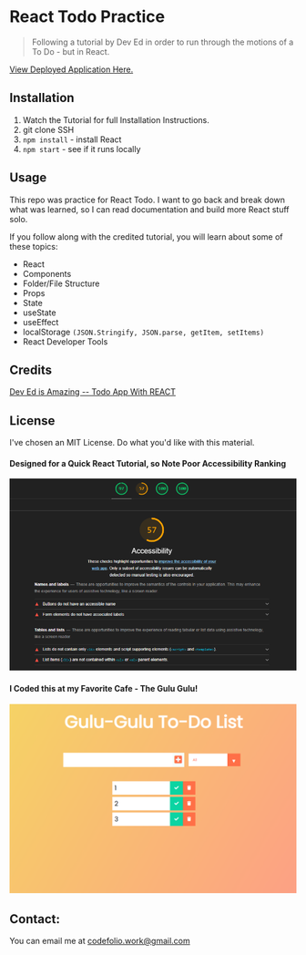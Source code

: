 # React Todo Practice
>Following a tutorial by Dev Ed in order to run through the motions of a To Do - but in React.

[View Deployed Application Here.](https://pythonidaer.github.io/ReactToDoPRACTICE/)

## Installation
1. Watch the Tutorial for full Installation Instructions.
2. git clone SSH
3. `npm install` - install React 
4. `npm start` - see if it runs locally

## Usage
This repo was practice for React Todo. I want to go back and break down what was learned, so I can read documentation and build more React stuff solo.

If you follow along with the credited tutorial, you will learn about some of these topics:
- React
- Components
- Folder/File Structure
- Props
- State
- useState
- useEffect
- localStorage `(JSON.Stringify, JSON.parse, getItem, setItems)`
- React Developer Tools
  
## Credits
[Dev Ed is Amazing -- Todo App With REACT](https://www.youtube.com/watch?v=pCA4qpQDZD8)

## License
I've chosen an MIT License. Do what you'd like with this material.

#### Designed for a Quick React Tutorial, so Note Poor Accessibility Ranking
![Google Lighthouse Score](screenshots/lighthouse.png)

#### I Coded this at my Favorite Cafe - The Gulu Gulu!
![The App!](screenshots/gulugulutodolist.png)

## Contact:
You can email me at codefolio.work@gmail.com

